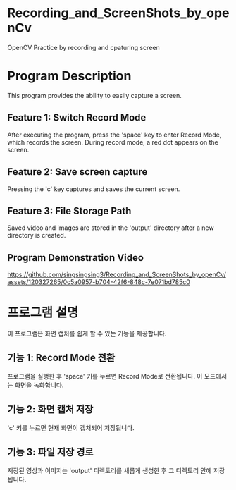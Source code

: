 # Recording_and_ScreenShots_by_openCv
OpenCV Practice by recording and cpaturing screen

# Program Description

This program provides the ability to easily capture a screen.

## Feature 1: Switch Record Mode

After executing the program, press the 'space' key to enter Record Mode, which records the screen.
During record mode, a red dot appears on the screen.

## Feature 2: Save screen capture

Pressing the 'c' key captures and saves the current screen.


## Feature 3: File Storage Path

Saved video and images are stored in the 'output' directory after a new directory is created.

## Program Demonstration Video



https://github.com/singsingsing3/Recording_and_ScreenShots_by_openCv/assets/120327265/0c5a0957-b704-42f6-848c-7e071bd785c0



# 프로그램 설명

이 프로그램은 화면 캡처를 쉽게 할 수 있는 기능을 제공합니다.

## 기능 1: Record Mode 전환

프로그램을 실행한 후 'space' 키를 누르면 Record Mode로 전환됩니다. 이 모드에서는 화면을 녹화합니다.


## 기능 2: 화면 캡처 저장

'c' 키를 누르면 현재 화면이 캡처되어 저장됩니다. 

## 기능 3: 파일 저장 경로

저장된 영상과 이미지는 'output' 디렉토리를 새롭게 생성한 후 그 디렉토리 안에 저장됩니다.

